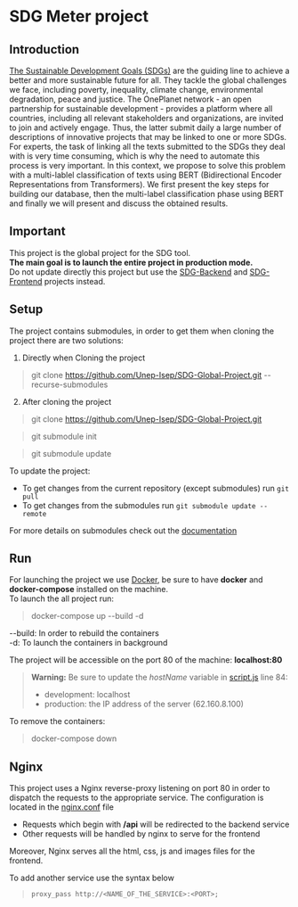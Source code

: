 # SDG Meter project

## Introduction

[The Sustainable Development Goals (SDGs)](http://62.160.8.100/#sdgs) are the guiding line to
achieve a better and more sustainable future for all. They tackle the global challenges we face, including poverty, inequality, climate change, environmental
degradation, peace and justice. The OnePlanet network - an open partnership
for sustainable development - provides a platform where all countries, including
all relevant stakeholders and organizations, are invited to join and actively engage. Thus, the latter submit daily a large number of descriptions of innovative
projects that may be linked to one or more SDGs. For experts, the task of linking all the texts submitted to the SDGs they deal with is very time consuming,
which is why the need to automate this process is very important. In this context,
we propose to solve this problem with a multi-lablel classification of texts using BERT (Bidirectional Encoder Representations from Transformers). We first
present the key steps for building our database, then the multi-label classification
phase using BERT and finally we will present and discuss the obtained results.

## Important
This project is the global project for the SDG tool.  
**The main goal is to launch the entire project in production mode.**  
Do not update directly this project but use the [SDG-Backend](https://github.com/Unep-Isep/SDG-Backend) and [SDG-Frontend](https://github.com/Unep-Isep/SDG-Frontend) projects instead.


## Setup

The project contains submodules, in order to get them when cloning the project there are two solutions:

1. Directly when Cloning the project
> git clone https://github.com/Unep-Isep/SDG-Global-Project.git --recurse-submodules

2. After cloning the project
> git clone https://github.com/Unep-Isep/SDG-Global-Project.git  

> git submodule init

> git submodule update


To update the project:

- To get changes from the current repository (except submodules) run `git pull`
- To get changes from the submodules run `git submodule update --remote`

For more details on submodules check out the [documentation](https://git-scm.com/book/en/v2/Git-Tools-Submodules)

## Run

For launching the project we use [Docker](https://www.docker.com/), be sure to have **docker** and **docker-compose** installed on the machine.  
To launch the all project run:

> docker-compose up --build -d  

--build: In order to rebuild the containers   
-d: To launch the containers in background

The project will be accessible on the port 80 of the machine: **localhost:80**

>**Warning:** Be sure to update the *hostName* variable in [script.js](SDG-Frontend/js/scripts.js) line 84:
>- development: localhost
>- production: the IP address of the server (62.160.8.100)  

To remove the containers:
> docker-compose down


## Nginx

This project uses a Nginx reverse-proxy listening on port 80 in order to dispatch the requests to the appropriate service.
The configuration is located in the [nginx.conf](nginx.conf) file
- Requests which begin with **/api** will be redirected to the backend service
- Other requests will be handled by nginx to serve for the frontend

Moreover, Nginx serves all the html, css, js and images files for the frontend.

To add another service use the syntax below
> `proxy_pass http://<NAME_OF_THE_SERVICE>:<PORT>;`